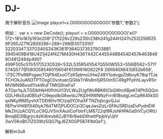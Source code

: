 # DJ-
用于解析音乐
![image](https://user-images.githubusercontent.com/31064101/217410252-afeebc9a-5224-4496-afda-b17b0f3ae956.png)
playurl=x.O000O0OO0O0OO('参数1','参数2');

例如：
    var x = new DeCode();
playurl = x.O000O0OO0O0OO('e0?172=181o187p193e208^217I226v229s235h238h241g244H247n253]256R259P265J271K2809286=289=298@3073310?3220334T337O340S343K361P364G3735379O3881
3945409B418U421j424f427M430H436T442C4455448B454D457A4638469O4812484p490?499F505c511r517]523O526<532L535R541I547Q550W553>556@562=571?574Q577@580D59546015604F613W616G622F6
28X640X643]652b658', 'i7SC7PoR6PogwcTOjP94ExoOTzK5jdmoUHwZ48Y1odvgpZldbvyK78qr1TJeTCHOkJuAN3TPTOsgC0votuecQGbkTrWs8m5jR5Om5C49gPFphhLayvR5nMVWN9Bxxd11vkWuFTMtQStwFaT
A7Opr1qJLTGDbIHkH0fhhUt13VLWu2UgfWoRBK6ICbQWmXBjeK14Ph5QQmGDLH6s5zd0B5zFCi9epsllbG6wnbJ7KjDH9WNNzFrrrB1BsdgLmCpR645kS0qxNKyIRMSyvhXTDEt6Hv1fCtzq0YOhaXFTNZtqlicgvQJui
flEPwVHt9l1X40lyk76dTM7jPUDOCzi3CqeJws2lzLrSFAU5RDzaDvPydnEWMkZhUzACQYLoC9QJV5inXAuiICoFbtrFLM8722qf8RJsNHPAGa5tVCyORtUBmq8D3lBgrjrc4zKi8mvb62JBY8rRwbD6hettPpjbVyUjlV
3wV5KnBh7IZ03Wz5QG7IgJ6ZX0GP58741blGe1');

解析m3u8
